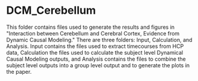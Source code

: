 # DCM_Cerebellum

This folder contains files used to generate the results and figures in "Interaction between Cerebellum and Cerebral Cortex, Evidence from Dynamic Causal Modeling."
There are three folders: Input, Calculation, and Analysis. Input contains the files used to extract timecourses from HCP data, Calculation the files used to calculate the subject level Dynamical Causal Modeling outputs, and Analysis contains the files to combine the subject level outputs into a group level output and to generate the plots in the paper.  

